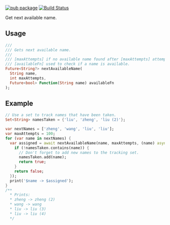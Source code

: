 [![pub package](https://img.shields.io/pub/v/next_available_name.svg)](https://pub.dev/packages/next_available_name)
[![Build Status](https://github.com/flutter-cavalry/next_available_name/workflows/Build/badge.svg)](https://github.com/flutter-cavalry/next_available_name/actions)

Get next available name.

## Usage

```dart
///
/// Gets next available name.
///
/// [maxAttempts] if no available name found after [maxAttempts] attempts, null is returned.
/// [availableFn] used to check if a name is available.
Future<String?> nextAvailableName(
  String name,
  int maxAttempts,
  Future<bool> Function(String name) availableFn
);
```

## Example

```dart
// Use a set to track names that have been taken.
Set<String> namesTaken = {'liu', 'zheng', 'liu (2)'};

var nextNames = ['zheng', 'wang', 'liu', 'liu'];
var maxAttempts = 100;
for (var name in nextNames) {
  var assigned = await nextAvailableName(name, maxAttempts, (name) async {
    if (!namesTaken.contains(name)) {
      // Don't forget to add new names to the tracking set.
      namesTaken.add(name);
      return true;
    }
    return false;
  });
  print('$name -> $assigned');
}
/**
  * Prints:
  * zheng -> zheng (2)
  * wang -> wang
  * liu -> liu (3)
  * liu -> liu (4)
  */
```
